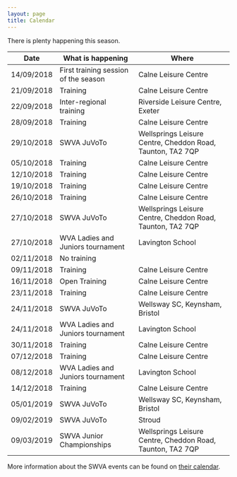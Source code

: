 ```yaml
---
layout: page
title: Calendar
---
```


There is plenty happening this season.


<table>
<tr><th>Date</th><th>What is happening</th><th>Where</th></tr>
<tbody>
<tr><td>14/09/2018</td><td>First training session of the season</td><td>Calne Leisure Centre</td></tr>
<tr><td>21/09/2018</td><td>Training</td><td>Calne Leisure Centre</td></tr>
<tr><td>22/09/2018</td><td>Inter-regional training</td><td>Riverside Leisure Centre, Exeter</td></tr>
<tr><td>28/09/2018</td><td>Training</td><td>Calne Leisure Centre</td></tr>
<tr><td>29/10/2018</td><td>SWVA JuVoTo</td><td>Wellsprings Leisure Centre, Cheddon Road, Taunton, TA2 7QP</td></tr>
<tr><td>05/10/2018</td><td>Training</td><td>Calne Leisure Centre</td></tr>
<tr><td>12/10/2018</td><td>Training</td><td>Calne Leisure Centre</td></tr>
<tr><td>19/10/2018</td><td>Training</td><td>Calne Leisure Centre</td></tr>
<tr><td>26/10/2018</td><td>Training</td><td>Calne Leisure Centre</td></tr>
<tr><td>27/10/2018</td><td>SWVA JuVoTo</td><td>Wellsprings Leisure Centre, Cheddon Road, Taunton, TA2 7QP</td></tr>
<tr><td>27/10/2018</td><td>WVA Ladies and Juniors tournament</td><td>Lavington School</td></tr>
<tr class="warn"><td>02/11/2018</td><td>No training</td><td>&nbsp;</td></tr>
<tr><td>09/11/2018</td><td>Training</td><td>Calne Leisure Centre</td></tr>
<tr><td>16/11/2018</td><td>Open Training</td><td>Calne Leisure Centre</td></tr>
<tr><td>23/11/2018</td><td>Training</td><td>Calne Leisure Centre</td></tr>
<tr><td>24/11/2018</td><td>SWVA JuVoTo</td><td>Wellsway SC, Keynsham, Bristol</td></tr>
<tr><td>24/11/2018</td><td>WVA Ladies and Juniors tournament</td><td>Lavington School</td></tr>
<tr><td>30/11/2018</td><td>Training</td><td>Calne Leisure Centre</td></tr>
<tr><td>07/12/2018</td><td>Training</td><td>Calne Leisure Centre</td></tr>
<tr><td>08/12/2018</td><td>WVA Ladies and Juniors tournament</td><td>Lavington School</td></tr>
<tr><td>14/12/2018</td><td>Training</td><td>Calne Leisure Centre</td></tr>
<tr><td>05/01/2019</td><td>SWVA JuVoTo</td><td>Wellsway SC, Keynsham, Bristol</td></tr>
<tr><td>09/02/2019</td><td>SWVA JuVoTo</td><td>Stroud</td></tr>
<tr><td>09/03/2019</td><td>SWVA Junior Championships</td><td>Wellsprings Leisure Centre, Cheddon Road, Taunton, TA2 7QP</td></tr>
</tbody>
</table>

More information about the SWVA events can be found on [their calendar](http://www.swva.org.uk/calendar).
